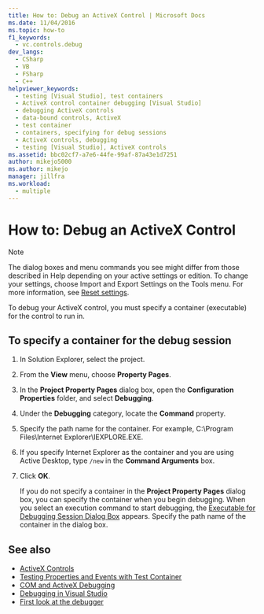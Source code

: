 ```yaml
---
title: How to: Debug an ActiveX Control | Microsoft Docs
ms.date: 11/04/2016
ms.topic: how-to
f1_keywords: 
  - vc.controls.debug
dev_langs: 
  - CSharp
  - VB
  - FSharp
  - C++
helpviewer_keywords: 
  - testing [Visual Studio], test containers
  - ActiveX control container debugging [Visual Studio]
  - debugging ActiveX controls
  - data-bound controls, ActiveX
  - test container
  - containers, specifying for debug sessions
  - ActiveX controls, debugging
  - testing [Visual Studio], ActiveX controls
ms.assetid: bbc02cf7-a7e6-44fe-99af-87a43e1d7251
author: mikejo5000
ms.author: mikejo
manager: jillfra
ms.workload: 
  - multiple
---
```

# How to: Debug an ActiveX Control

> [!NOTE]
> The dialog boxes and menu commands you see might differ from those described in Help depending on your active settings or edition. To change your settings, choose Import and Export Settings on the Tools menu. For more information, see [Reset settings](../ide/environment-settings.md#reset-settings).

To debug your ActiveX control, you must specify a container (executable) for the control to run in.

## To specify a container for the debug session

1. In Solution Explorer, select the project.

2. From the **View** menu, choose **Property Pages**.

3. In the **Project Property Pages** dialog box, open the **Configuration Properties** folder, and select **Debugging**.

4. Under the **Debugging** category, locate the **Command** property.

5. Specify the path name for the container. For example, C:\Program Files\Internet Explorer\IEXPLORE.EXE.

6. If you specify Internet Explorer as the container and you are using Active Desktop, type `/new` in the **Command Arguments** box.

7. Click **OK**.

     If you do not specify a container in the **Project Property Pages** dialog box, you can specify the container when you begin debugging. When you select an execution command to start debugging, the [Executable for Debugging Session Dialog Box](../debugger/executable-for-debugging-session-dialog-box.md) appears. Specify the path name of the container in the dialog box.

## See also

- [ActiveX Controls](/cpp/mfc/activex-controls)
- [Testing Properties and Events with Test Container](/cpp/mfc/testing-properties-and-events-with-test-container)
- [COM and ActiveX Debugging](../debugger/com-and-activex-debugging.md)
- [Debugging in Visual Studio](../debugger/index.yml)
- [First look at the debugger](../debugger/debugger-feature-tour.md)